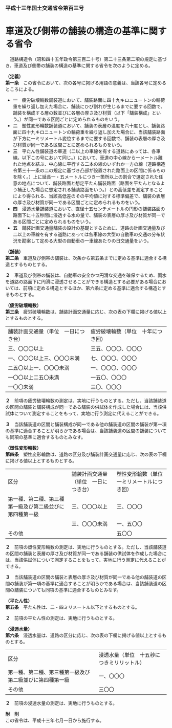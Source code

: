 ### 平成十三年国土交通省令第百三号  
# 車道及び側帯の舗装の構造の基準に関する省令  
　道路構造令（昭和四十五年政令第三百二十号）第二十三条第二項の規定に基づき、車道及び側帯の舗装の構造の基準に関する省令を次のように定める。  
  
**（定義）**  
**第一条**　この省令において、次の各号に掲げる用語の意義は、当該各号に定めるところによる。  
* **一**　疲労破壊輪数舗装道において、舗装路面に四十九キロニュートンの輪荷重を繰り返し加えた場合に、舗装にひび割れが生じるまでに要する回数で、舗装を構成する層の数並びに各層の厚さ及び材質（以下「舗装構成」という。）が同一である区間ごとに定められるものをいう。  
* **二**　塑性変形輪数舗装道において、舗装の表層の温度を六十度とし、舗装路面に四十九キロニュートンの輪荷重を繰り返し加えた場合に、当該舗装路面が下方に一ミリメートル変位するまでに要する回数で、舗装の表層の厚さ及び材質が同一である区間ごとに定められるものをいう。  
* **三**　平たん性舗装道の車道（二以上の車線を有する道路にあっては、各車線。以下この号において同じ。）において、車道の中心線から一メートル離れた地点を結ぶ、中心線に平行する二本の線のいずれか一方の線（道路構造令第三十一条の二の規定に基づき凸部が設置された路面上の区間に係るものを除く。）上に延長一・五メートルにつき一箇所以上の割合で選定された任意の地点について、舗装路面と想定平たん舗装路面（路面を平たんとなるよう補正した場合に想定される舗装路面をいう。）との高低差を測定することにより得られる、当該高低差のその平均値に対する標準偏差で、舗装の表層の厚さ及び材質が同一である区間ごとに定められるものをいう。  
* **四**　浸透水量舗装道において、直径十五センチメートルの円形の舗装路面の路面下に十五秒間に浸透する水の量で、舗装の表層の厚さ及び材質が同一である区間ごとに定められるものをいう。  
* **五**　舗装計画交通量舗装の設計の基礎とするために、道路の計画交通量及び二以上の車線を有する道路にあっては各車線の大型の自動車の交通の分布状況を勘案して定める大型の自動車の一車線あたりの日交通量をいう。  
  
**（舗装）**  
**第二条**　車道及び側帯の舗装は、次条から第五条までに定める基準に適合する構造とするものとする。  
  
**２**　車道及び側帯の舗装は、自動車の安全かつ円滑な交通を確保するため、雨水を道路の路面下に円滑に浸透させることができる構造とする必要がある場合においては、前項に定める構造とするほか、第六条に定める基準に適合する構造とするものとする。  
  
**（疲労破壊輪数）**  
**第三条**　疲労破壊輪数は、舗装計画交通量に応じ、次の表の下欄に掲げる値以上とするものとする。  

|||  
| --- | --- |  
|舗装計画交通量（単位　一日につき台）|疲労破壊輪数（単位　十年につき回）|  
|三、〇〇〇以上|三五、〇〇〇、〇〇〇|  
|一、〇〇〇以上三、〇〇〇未満|七、〇〇〇、〇〇〇|  
|二五〇以上一、〇〇〇未満|一、〇〇〇、〇〇〇|  
|一〇〇以上二五〇未満|一五〇、〇〇〇|  
|一〇〇未満|三〇、〇〇〇|  
  
  
**２**　前項の疲労破壊輪数の測定は、実地に行うものとする。ただし、当該舗装道の区間の舗装と舗装構成が同一である舗装の供試体を作成した場合には、当該供試体について測定することをもって、実地に行う測定に代えることができる。  
  
**３**　当該舗装道の区間と舗装構成が同一である他の舗装道の区間の舗装が第一項の基準に適合することが明らかである場合は、当該舗装道の区間の舗装についても同項の基準に適合するものとみなす。  
  
**（塑性変形輪数）**  
**第四条**　塑性変形輪数は、道路の区分及び舗装計画交通量に応じ、次の表の下欄に掲げる値以上とするものとする。  

||||  
| --- | --- | --- |  
|区分|舗装計画交通量（単位　一日につき台）|塑性変形輪数（単位　一ミリメートルにつき回）|  
|第一種、第二種、第三種第一級及び第二級並びに第四種第一級|三、〇〇〇以上|三、〇〇〇|  
||三、〇〇〇未満|一、五〇〇|  
|その他||五〇〇|  
  
  
**２**　前項の塑性変形輪数の測定は、実地に行うものとする。ただし、当該舗装道の区間の舗装と表層の厚さ及び材質が同一である舗装の供試体を作成した場合には、当該供試体について測定することをもって、実地に行う測定に代えることができる。  
  
**３**　当該舗装道の区間の舗装と表層の厚さ及び材質が同一である他の舗装道の区間の舗装が第一項の基準に適合することが明らかである場合は、当該舗装道の区間の舗装についても同項の基準に適合するものとみなす。  
  
**（平たん性）**  
**第五条**　平たん性は、二・四ミリメートル以下とするものとする。  
  
**２**　前項の平たん性の測定は、実地に行うものとする。  
  
**（浸透水量）**  
**第六条**　浸透水量は、道路の区分に応じ、次の表の下欄に掲げる値以上とするものとする。  

|||  
| --- | --- |  
|区分|浸透水量（単位　十五秒につきミリリットル）|  
|第一種、第二種、第三種第一級及び第二級並びに第四種第一級|一、〇〇〇|  
|その他|三〇〇|  
  
  
**２**　前項の浸透水量の測定は、実地に行うものとする。  
  
**附　則**  
この省令は、平成十三年七月一日から施行する。  
  
